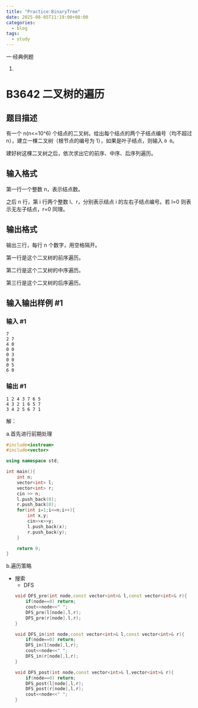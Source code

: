 ```yaml
---
title: "Practice:BinaryTree"
date: 2025-08-05T11:19:00+08:00
categories: 
  - blog
tags:
  - study 
---
```


一·经典例题

1.
# B3642 二叉树的遍历

## 题目描述

有一个 n(n<=10^6) 个结点的二叉树。给出每个结点的两个子结点编号（均不超过 n），建立一棵二叉树（根节点的编号为 1），如果是叶子结点，则输入 `0 0`。

建好树这棵二叉树之后，依次求出它的前序、中序、后序列遍历。

## 输入格式

第一行一个整数 n，表示结点数。

之后 n 行，第 i 行两个整数 l、r，分别表示结点 i 的左右子结点编号。若 l=0 则表示无左子结点，r=0 同理。

## 输出格式

输出三行，每行 n 个数字，用空格隔开。

第一行是这个二叉树的前序遍历。

第二行是这个二叉树的中序遍历。

第三行是这个二叉树的后序遍历。

## 输入输出样例 #1

### 输入 #1

```
7
2 7
4 0
0 0
0 3
0 0
0 5
6 0
```

### 输出 #1

```
1 2 4 3 7 6 5
4 3 2 1 6 5 7
3 4 2 5 6 7 1
```


解：

a.首先进行前期处理
```cpp
#include<iostream>
#include<vector>

using namespace std;

int main(){
    int n;
    vector<int> l;
    vector<int> r;
    cin >> n;
    l.push_back(0);
    r.push_back(0);
    for(int i=1;i<=n;i++){
        int x,y;
        cin>>x>>y;
        l.push_back(x);
        r.push_back(y);
    }

    return 0;
}
```
b.遍历策略
- 搜索
  - DFS
  ```cpp
  void DFS_pre(int node,const vector<int>& l,const vector<int>& r){
      if(node==0) return;
      cout<<node<<" ";
      DFS_pre(l[node],l,r);
      DFS_pre(r[node],l,r);
  }
  ```
  ```cpp
  void DFS_in(int node,const vector<int>& l,const vector<int>& r){
      if(node==0) return;
      DFS_in(l[node],l,r);
      cout<<node<<" ";
      DFS_in(r[node],l,r);
  }
  ```
  ```cpp
  void DFS_post(int node,const vector<int>& l,vector<int>& r){
      if(node==0) return;
      DFS_post(l[node],l,r);
      DFS_post(r[node],l,r);
      cout<<node<<" ";
  }
  ```

  